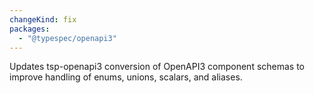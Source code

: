 ```yaml
---
changeKind: fix
packages:
  - "@typespec/openapi3"
---
```


Updates tsp-openapi3 conversion of OpenAPI3 component schemas to improve handling of enums, unions, scalars, and aliases.